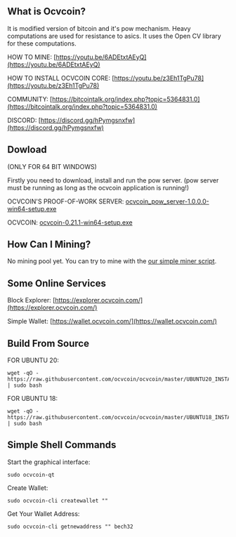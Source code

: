 What is Ocvcoin?
----------------

It is modified version of bitcoin and it's pow mechanism. Heavy computations are used for resistance to asics. It uses the Open CV library for these computations.

HOW TO MINE: [https://youtu.be/6ADEtxtAEyQ](https://youtu.be/6ADEtxtAEyQ)

HOW TO INSTALL OCVCOIN CORE: [https://youtu.be/z3Eh1TgPu78](https://youtu.be/z3Eh1TgPu78)

COMMUNITY: [https://bitcointalk.org/index.php?topic=5364831.0](https://bitcointalk.org/index.php?topic=5364831.0)

DISCORD: [https://discord.gg/hPymgsnxfw](https://discord.gg/hPymgsnxfw)

Dowload
----------------

(ONLY FOR 64 BIT WINDOWS)

Firstly you need to download, install and run the pow server. (pow server must be running as long as the ocvcoin application is running!)

OCVCOIN'S PROOF-OF-WORK SERVER: [ocvcoin_pow_server-1.0.0.0-win64-setup.exe](https://github.com/ocvcoin/pow_server/releases/download/1.0.0.0/ocvcoin_pow_server-1.0.0.0-win64-setup.exe)

OCVCOIN: [ocvcoin-0.21.1-win64-setup.exe](https://github.com/ocvcoin/ocvcoin/releases/download/v0.21.1/ocvcoin-0.21.1-win64-setup.exe)


How Can I Mining?
----------------

No mining pool yet. You can try to mine with the [our simple miner script](https://github.com/ocvcoin/ocv_miner).


Some Online Services
----------------

Block Explorer: [https://explorer.ocvcoin.com/](https://explorer.ocvcoin.com/)

Simple Wallet: [https://wallet.ocvcoin.com/](https://wallet.ocvcoin.com/)


Build From Source
----------------

FOR UBUNTU 20:

```
wget -qO - https://raw.githubusercontent.com/ocvcoin/ocvcoin/master/UBUNTU20_INSTALLER.sh | sudo bash

```

FOR UBUNTU 18:

```
wget -qO - https://raw.githubusercontent.com/ocvcoin/ocvcoin/master/UBUNTU18_INSTALLER.sh | sudo bash

```


Simple Shell Commands
----------------


Start the graphical interface:


```
sudo ocvcoin-qt

```


Create Wallet:

```
sudo ocvcoin-cli createwallet ""

```

Get Your Wallet Address:

```
sudo ocvcoin-cli getnewaddress "" bech32

```
